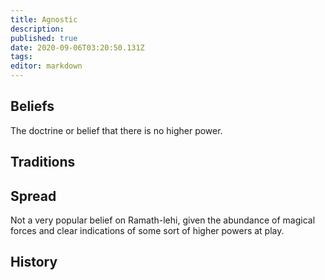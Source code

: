 ```yaml
---
title: Agnostic
description: 
published: true
date: 2020-09-06T03:20:50.131Z
tags: 
editor: markdown
---
```


## Beliefs

The doctrine or belief that there is no higher power.

## Traditions

## Spread

Not a very popular belief on Ramath-lehi, given the abundance of magical forces and clear indications of some sort of higher powers at play.

## History